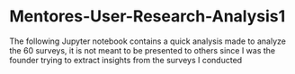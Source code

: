 # Mentores-User-Research-Analysis1
The following Jupyter notebook contains a quick analysis made to analyze the 60 surveys, it is not meant to be presented to others since I was the founder trying to extract insights from the surveys I conducted
